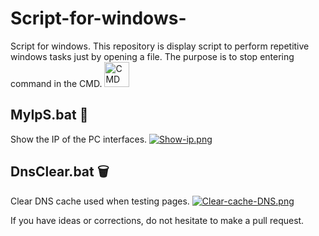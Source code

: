 # Script-for-windows-
Script for windows. This repository is display script to perform repetitive windows tasks just by opening a file. The purpose is to stop entering command in the CMD.
<img src="https://i.postimg.cc/KYYRkqtV/Terminalicon2.png" alt="CMD" width="40" height="40"/> </a> </p>

## MyIpS.bat :eyes:
Show the IP of the PC interfaces.
[![Show-ip.png](https://i.postimg.cc/RV19WPr9/Show-ip.png)](https://postimg.cc/6yQFSf51)

## DnsClear.bat :wastebasket:
Clear DNS cache used when testing pages.
[![Clear-cache-DNS.png](https://i.postimg.cc/J4rYQKDR/Clear-cache-DNS.png)](https://postimg.cc/5jrm4BSr)



If you have ideas or corrections, do not hesitate to make a pull request. 
